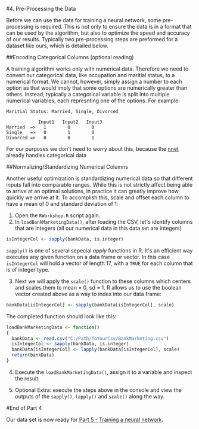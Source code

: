 #4. Pre-Processing the Data

Before we can use the data for training a neural network, some pre-processing is required. This is not only to ensure the data is in a format that can be used by the algorithm, but also to optimize the speed and accuracy of our results. Typically two pre-processing steps are preformed for a dataset like ours, which is detailed below.

##Encoding Categorical Columns (optional reading)

A training algorithm works only with numerical data. Therefore we need to convert our categorical data, like occupation and maritial status, to a numerical format. We cannot, however, simply assign a number to each option as that would imply that some options are numerically greater than others. Instead, typically a categorical variable is split into multiple numerical variables, each represnting one of the options. For example:

```
Maritial Status: Married, Single, Divorced

            Input1   Input2   Input3
Married  =>   1        0        0
Single   =>   0        1        0
Divorced =>   0        0        1
```

For our purposes we don't need to worry about this, because the [nnet](https://cran.r-project.org/web/packages/nnet/index.html) already handles categorical data


##Normalizing/Standardizing Numerical Columns

Another useful optimization is standardizing numerical data so that different inputs fall into comparable ranges. While this is not strictly affect being able to arrive at an optimal solutions, in practice it can greatly improve how quickly we arrive at it. To accomplish this, scale and offset each column to have a mean of 0 and standard deviation of 1:

1. Open the `RWorkshop.R` script again.
2. In `loadBankMarketingData()`, after loading the CSV, let's identify columns that are integers (all our numerical data in this data set are integers)

  ```R
  isIntegerCol <- sapply(bankData, is.integer) 
  ```
  
  `sapply()` is one of several sepecial _apply_ functions in R. It's an efficient way executes any given function on a data frame or vector. In this case `isIntegerCol` will hold a vector of length 17, with a `TRUE` for each column that is of integer type.

3. Next we will apply the `scale()` function to these columns which centers and scales them to mean = 0, sd = 1. R allows us to use the boolean vector created above as a way to index into our data frame:

  ```R
  bankData[isIntegerCol] <- sapply(bankData[isIntegerCol], scale)
  ```
  
  The completed function should look like this:
  
  ```R
  loadBankMarketingData <- function()
  {
    bankData <- read.csv("C:/Path/ToYourCsv/BankMarketing.csv")
    isIntegerCol <- sapply(bankData, is.integer)
    bankData[isIntegerCol] <- lapply(bankData[isIntegerCol], scale)
    return(bankData)
  }
  ```
  
4. Execute the `loadBankMarketingData()`, assign it to a variable and inspect the result.
  
5. Optional Extra: execute the steps above in the console and view the outputs of the `sapply()`, `lapply()` and `scale()` along the way.
  
#End of Part 4

Our data set is now ready for [Part 5 - Training a neural network](Part5-Training-Neural-Net).
